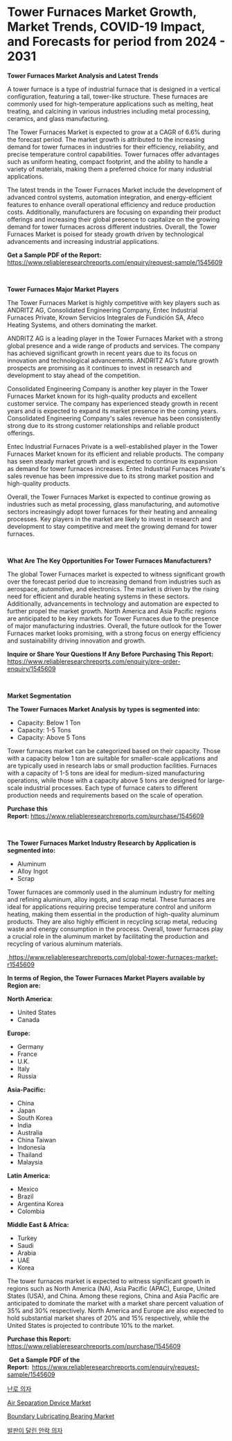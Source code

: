 <p><h1>Tower Furnaces Market Growth, Market Trends, COVID-19 Impact, and Forecasts for period from 2024 - 2031</h1></p><p><strong>Tower Furnaces Market Analysis and Latest Trends</strong></p>
<p><p>A tower furnace is a type of industrial furnace that is designed in a vertical configuration, featuring a tall, tower-like structure. These furnaces are commonly used for high-temperature applications such as melting, heat treating, and calcining in various industries including metal processing, ceramics, and glass manufacturing.</p><p>The Tower Furnaces Market is expected to grow at a CAGR of 6.6% during the forecast period. The market growth is attributed to the increasing demand for tower furnaces in industries for their efficiency, reliability, and precise temperature control capabilities. Tower furnaces offer advantages such as uniform heating, compact footprint, and the ability to handle a variety of materials, making them a preferred choice for many industrial applications.</p><p>The latest trends in the Tower Furnaces Market include the development of advanced control systems, automation integration, and energy-efficient features to enhance overall operational efficiency and reduce production costs. Additionally, manufacturers are focusing on expanding their product offerings and increasing their global presence to capitalize on the growing demand for tower furnaces across different industries. Overall, the Tower Furnaces Market is poised for steady growth driven by technological advancements and increasing industrial applications.</p></p>
<p><strong>Get a Sample PDF of the Report:&nbsp;</strong> <a href="https://www.reliableresearchreports.com/enquiry/request-sample/1545609">https://www.reliableresearchreports.com/enquiry/request-sample/1545609</a></p>
<p>&nbsp;</p>
<p><strong>Tower Furnaces Major Market Players</strong></p>
<p><p>The Tower Furnaces Market is highly competitive with key players such as ANDRITZ AG, Consolidated Engineering Company, Entec Industrial Furnaces Private, Krown Servicios Integrales de Fundición SA, Afeco Heating Systems, and others dominating the market. </p><p>ANDRITZ AG is a leading player in the Tower Furnaces Market with a strong global presence and a wide range of products and services. The company has achieved significant growth in recent years due to its focus on innovation and technological advancements. ANDRITZ AG's future growth prospects are promising as it continues to invest in research and development to stay ahead of the competition.</p><p>Consolidated Engineering Company is another key player in the Tower Furnaces Market known for its high-quality products and excellent customer service. The company has experienced steady growth in recent years and is expected to expand its market presence in the coming years. Consolidated Engineering Company's sales revenue has been consistently strong due to its strong customer relationships and reliable product offerings.</p><p>Entec Industrial Furnaces Private is a well-established player in the Tower Furnaces Market known for its efficient and reliable products. The company has seen steady market growth and is expected to continue its expansion as demand for tower furnaces increases. Entec Industrial Furnaces Private's sales revenue has been impressive due to its strong market position and high-quality products.</p><p>Overall, the Tower Furnaces Market is expected to continue growing as industries such as metal processing, glass manufacturing, and automotive sectors increasingly adopt tower furnaces for their heating and annealing processes. Key players in the market are likely to invest in research and development to stay competitive and meet the growing demand for tower furnaces.</p></p>
<p>&nbsp;</p>
<p><strong>What Are The Key Opportunities For Tower Furnaces Manufacturers?</strong></p>
<p><p>The global Tower Furnaces market is expected to witness significant growth over the forecast period due to increasing demand from industries such as aerospace, automotive, and electronics. The market is driven by the rising need for efficient and durable heating systems in these sectors. Additionally, advancements in technology and automation are expected to further propel the market growth. North America and Asia Pacific regions are anticipated to be key markets for Tower Furnaces due to the presence of major manufacturing industries. Overall, the future outlook for the Tower Furnaces market looks promising, with a strong focus on energy efficiency and sustainability driving innovation and growth.</p></p>
<p><strong>Inquire or Share Your Questions If Any Before Purchasing This Report:</strong> <a href="https://www.reliableresearchreports.com/enquiry/pre-order-enquiry/1545609">https://www.reliableresearchreports.com/enquiry/pre-order-enquiry/1545609</a></p>
<p>&nbsp;</p>
<p><strong>Market Segmentation</strong></p>
<p><strong>The Tower Furnaces Market Analysis by types is segmented into:</strong></p>
<p><ul><li>Capacity: Below 1 Ton</li><li>Capacity: 1-5 Tons</li><li>Capacity: Above 5 Tons</li></ul></p>
<p><p>Tower furnaces market can be categorized based on their capacity. Those with a capacity below 1 ton are suitable for smaller-scale applications and are typically used in research labs or small production facilities. Furnaces with a capacity of 1-5 tons are ideal for medium-sized manufacturing operations, while those with a capacity above 5 tons are designed for large-scale industrial processes. Each type of furnace caters to different production needs and requirements based on the scale of operation.</p></p>
<p><strong>Purchase this Report:&nbsp;</strong><a href="https://www.reliableresearchreports.com/purchase/1545609">https://www.reliableresearchreports.com/purchase/1545609</a></p>
<p>&nbsp;</p>
<p><strong>The Tower Furnaces Market Industry Research by Application is segmented into:</strong></p>
<p><ul><li>Aluminum</li><li>Alloy Ingot</li><li>Scrap</li></ul></p>
<p><p>Tower furnaces are commonly used in the aluminum industry for melting and refining aluminum, alloy ingots, and scrap metal. These furnaces are ideal for applications requiring precise temperature control and uniform heating, making them essential in the production of high-quality aluminum products. They are also highly efficient in recycling scrap metal, reducing waste and energy consumption in the process. Overall, tower furnaces play a crucial role in the aluminum market by facilitating the production and recycling of various aluminum materials.</p></p>
<p><a href="https://www.reliableresearchreports.com/global-tower-furnaces-market-r1545609">&nbsp;https://www.reliableresearchreports.com/global-tower-furnaces-market-r1545609</a></p>
<p><strong>In terms of Region, the Tower Furnaces Market Players available by Region are:</strong></p>
<p>
    <p> <strong> North America: </strong>
        <ul>
            <li>United States</li>
            <li>Canada</li>
        </ul>
        </p> 
    <p> <strong> Europe: </strong>
        <ul>
            <li>Germany</li>
            <li>France</li>
            <li>U.K.</li>
            <li>Italy</li>
            <li>Russia</li>
        </ul>
        </p> 
    <p> <strong> Asia-Pacific: </strong>
        <ul>
            <li>China</li>
            <li>Japan</li>
            <li>South Korea</li>
            <li>India</li>
            <li>Australia</li>
            <li>China Taiwan</li>
            <li>Indonesia</li>
            <li>Thailand</li>
            <li>Malaysia</li>
        </ul>
        </p> 
    <p> <strong> Latin America: </strong>
        <ul>
            <li>Mexico</li>
            <li>Brazil</li>
            <li>Argentina Korea</li>
            <li>Colombia</li>
        </ul>
        </p> 
    <p> <strong> Middle East & Africa: </strong>
        <ul>
            <li>Turkey</li>
            <li>Saudi</li>
            <li>Arabia</li>
            <li>UAE</li>
            <li>Korea</li>
        </ul>
    </p>
    </p>
<p><p>The tower furnaces market is expected to witness significant growth in regions such as North America (NA), Asia Pacific (APAC), Europe, United States (USA), and China. Among these regions, China and Asia Pacific are anticipated to dominate the market with a market share percent valuation of 35% and 30% respectively. North America and Europe are also expected to hold substantial market shares of 20% and 15% respectively, while the United States is projected to contribute 10% to the market.</p></p>
<p><strong>Purchase this Report: </strong><a href="https://www.reliableresearchreports.com/purchase/1545609">https://www.reliableresearchreports.com/purchase/1545609</a></p>
<p>&nbsp;<strong>Get a Sample PDF of the Report:&nbsp;&nbsp;</strong><a href="https://www.reliableresearchreports.com/enquiry/request-sample/1545609">https://www.reliableresearchreports.com/enquiry/request-sample/1545609</a></p>
<p><strong></strong></p>
<p><p><a href="https://github.com/vss5505pa7z1p/Market-Research-Report-List-1/blob/main/191294936352.md">난로 의자</a></p><p><a href="https://github.com/gamblestampleyjenny50m5sl6/Market-Research-Report-List-2/blob/main/air-separation-device-market.md">Air Separation Device Market</a></p><p><a href="https://github.com/nicholepatriciadoylenwnrjr0/Market-Research-Report-List-2/blob/main/boundary-lubricating-bearing-market.md">Boundary Lubricating Bearing Market</a></p><p><a href="https://github.com/shade463/Market-Research-Report-List-1/blob/main/573573136351.md">발판이 달린 안락 의자</a></p></p>